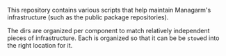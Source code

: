 This repository contains various scripts that help
maintain Managarm's infrastructure (such as the public package repositories).

The dirs are organized per component to match relatively independent pieces of
infrastructure. Each is organized so that it can be be `stow`ed into the right
location for it.
